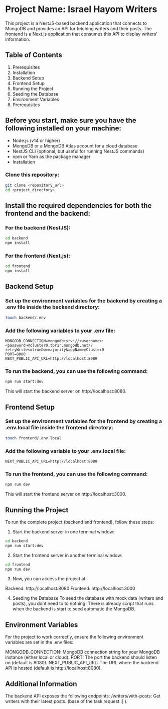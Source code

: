 # Project Name: Israel Hayom Writers

This project is a NestJS-based backend application that connects to MongoDB and provides an API for fetching writers and their posts. The frontend is a Next.js application that consumes this API to display writers' information.

## Table of Contents

1. Prerequisites
2. Installation
3. Backend Setup
4. Frontend Setup
5. Running the Project
6. Seeding the Database
7. Environment Variables
8. Prerequisites

## Before you start, make sure you have the following installed on your machine:

- Node.js (v14 or higher)
- MongoDB or a MongoDB Atlas account for a cloud database
- NestJS CLI (optional, but useful for running NestJS commands)
- npm or Yarn as the package manager
- Installation

### Clone this repository:

```bash
git clone <repository_url>
cd <project_directory>
```

## Install the required dependencies for both the frontend and the backend:

### For the backend (NestJS):

```bash
cd backend
npm install
```

### For the frontend (Next.js):

```bash
cd frontend
npm install
```

## Backend Setup

### Set up the environment variables for the backend by creating a .env file inside the backend directory:

```bash
touch backend/.env
```

### Add the following variables to your .env file:

```env
MONGODB_CONNECTION=mongodb+srv://<username>:<password>@cluster0.tbr1r.mongodb.net/?retryWrites=true&w=majority&appName=Cluster0
PORT=8080
NEXT_PUBLIC_API_URL=http://localhost:8080
```

### To run the backend, you can use the following command:

```bash
npm run start:dev
```

This will start the backend server on http://localhost:8080.

## Frontend Setup

### Set up the environment variables for the frontend by creating a .env.local file inside the frontend directory:

```bash
touch frontend/.env.local
```

### Add the following variable to your .env.local file:

```env
NEXT_PUBLIC_API_URL=http://localhost:8080
```

### To run the frontend, you can use the following command:

```bash
npm run dev
```

This will start the frontend server on http://localhost:3000.

## Running the Project

To run the complete project (backend and frontend), follow these steps:

1. Start the backend server in one terminal window:

```bash
cd backend
npm run start:dev
```

2. Start the frontend server in another terminal window:

```bash
cd frontend
npm run dev
```

3. Now, you can access the project at:

Backend: http://localhost:8080
Frontend: http://localhost:3000

4. Seeding the Database
   To seed the database with mock data (writers and posts), you dont need to to nothing.
   There is already script that runs when the backend is start to seed automatic the MongoDB.

## Environment Variables

For the project to work correctly, ensure the following environment variables are set in the .env files:

MONGODB_CONNECTION: MongoDB connection string for your MongoDB instance (either local or cloud).
PORT: The port the backend should listen on (default is 8080).
NEXT_PUBLIC_API_URL: The URL where the backend API is hosted (default is http://localhost:8080).

## Additional Information

The backend API exposes the following endpoints:
/writers/with-posts: Get writers with their latest posts. (base of the task request :] ).
